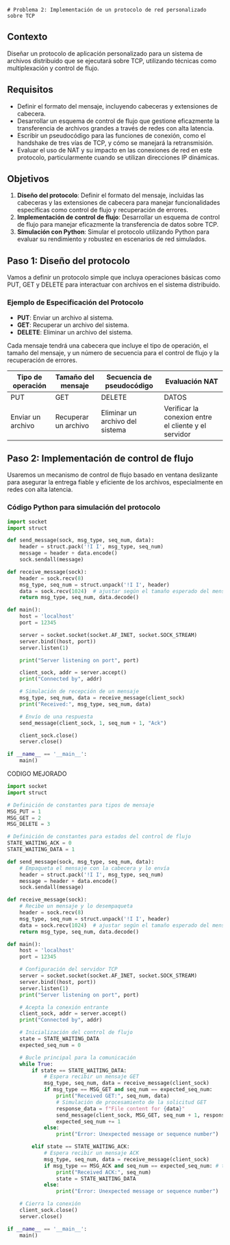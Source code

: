     # Problema 2: Implementación de un protocolo de red personalizado sobre TCP

## Contexto

Diseñar un protocolo de aplicación personalizado para un sistema de archivos distribuido que se ejecutará sobre TCP, utilizando técnicas como multiplexación y control de flujo.

## Requisitos

- Definir el formato del mensaje, incluyendo cabeceras y extensiones de cabecera.
- Desarrollar un esquema de control de flujo que gestione eficazmente la transferencia de archivos grandes a través de redes con alta latencia.
- Escribir un pseudocódigo para las funciones de conexión, como el handshake de tres vías de TCP, y cómo se manejará la retransmisión.
- Evaluar el uso de NAT y su impacto en las conexiones de red en este protocolo, particularmente cuando se utilizan direcciones IP dinámicas.

## Objetivos

1. **Diseño del protocolo**: Definir el formato del mensaje, incluidas las cabeceras y las extensiones de cabecera para manejar funcionalidades específicas como control de flujo y recuperación de errores.
2. **Implementación de control de flujo**: Desarrollar un esquema de control de flujo para manejar eficazmente la transferencia de datos sobre TCP.
3. **Simulación con Python**: Simular el protocolo utilizando Python para evaluar su rendimiento y robustez en escenarios de red simulados.

## Paso 1: Diseño del protocolo

Vamos a definir un protocolo simple que incluya operaciones básicas como PUT, GET y DELETE para interactuar con archivos en el sistema distribuido.

### Ejemplo de Especificación del Protocolo

- **PUT**: Enviar un archivo al sistema.
- **GET**: Recuperar un archivo del sistema.
- **DELETE**: Eliminar un archivo del sistema.

Cada mensaje tendrá una cabecera que incluye el tipo de operación, el tamaño del mensaje, y un número de secuencia para el control de flujo y la recuperación de errores.

| Tipo de operación | Tamaño del mensaje | Secuencia de pseudocódigo | Evaluación NAT |
|-------------------|--------------------|---------------------------|----------------|
|        PUT        |     GET            |      DELETE               |        DATOS   |
|Enviar un archivo  | Recuperar un archivo | Eliminar un archivo del sistema |  Verificar la conexion entre el cliente y el servidor  |



## Paso 2: Implementación de control de flujo

Usaremos un mecanismo de control de flujo basado en ventana deslizante para asegurar la entrega fiable y eficiente de los archivos, especialmente en redes con alta latencia.

### Código Python para simulación del protocolo

```python
import socket
import struct

def send_message(sock, msg_type, seq_num, data):
    header = struct.pack('!I I', msg_type, seq_num)
    message = header + data.encode()
    sock.sendall(message)

def receive_message(sock):
    header = sock.recv(8)
    msg_type, seq_num = struct.unpack('!I I', header)
    data = sock.recv(1024)  # ajustar según el tamaño esperado del mensaje
    return msg_type, seq_num, data.decode()

def main():
    host = 'localhost'
    port = 12345

    server = socket.socket(socket.AF_INET, socket.SOCK_STREAM)
    server.bind((host, port))
    server.listen(1)

    print("Server listening on port", port)

    client_sock, addr = server.accept()
    print("Connected by", addr)

    # Simulación de recepción de un mensaje
    msg_type, seq_num, data = receive_message(client_sock)
    print("Received:", msg_type, seq_num, data)

    # Envío de una respuesta
    send_message(client_sock, 1, seq_num + 1, "Ack")

    client_sock.close()
    server.close()

if __name__ == '__main__':
    main()
```

CODIGO MEJORADO


```python
import socket
import struct

# Definición de constantes para tipos de mensaje
MSG_PUT = 1
MSG_GET = 2
MSG_DELETE = 3

# Definición de constantes para estados del control de flujo
STATE_WAITING_ACK = 0
STATE_WAITING_DATA = 1

def send_message(sock, msg_type, seq_num, data):
    # Empaqueta el mensaje con la cabecera y lo envía
    header = struct.pack('!I I', msg_type, seq_num)
    message = header + data.encode()
    sock.sendall(message)

def receive_message(sock):
    # Recibe un mensaje y lo desempaqueta
    header = sock.recv(8)
    msg_type, seq_num = struct.unpack('!I I', header)
    data = sock.recv(1024)  # ajustar según el tamaño esperado del mensaje
    return msg_type, seq_num, data.decode()

def main():
    host = 'localhost'
    port = 12345

    # Configuración del servidor TCP
    server = socket.socket(socket.AF_INET, socket.SOCK_STREAM)
    server.bind((host, port))
    server.listen(1)
    print("Server listening on port", port)

    # Acepta la conexión entrante
    client_sock, addr = server.accept()
    print("Connected by", addr)

    # Inicialización del control de flujo
    state = STATE_WAITING_DATA
    expected_seq_num = 0

    # Bucle principal para la comunicación
    while True:
        if state == STATE_WAITING_DATA:
            # Espera recibir un mensaje GET
            msg_type, seq_num, data = receive_message(client_sock)
            if msg_type == MSG_GET and seq_num == expected_seq_num:
                print("Received GET:", seq_num, data)
                # Simulación de procesamiento de la solicitud GET
                response_data = f"File content for {data}"
                send_message(client_sock, MSG_GET, seq_num + 1, response_data)
                expected_seq_num += 1
            else:
                print("Error: Unexpected message or sequence number")

        elif state == STATE_WAITING_ACK:
            # Espera recibir un mensaje ACK
            msg_type, seq_num, data = receive_message(client_sock)
            if msg_type == MSG_ACK and seq_num == expected_seq_num: # type: ignore
                print("Received ACK:", seq_num)
                state = STATE_WAITING_DATA
            else:
                print("Error: Unexpected message or sequence number")

    # Cierra la conexión
    client_sock.close()
    server.close()

if __name__ == '__main__':
    main()

```


